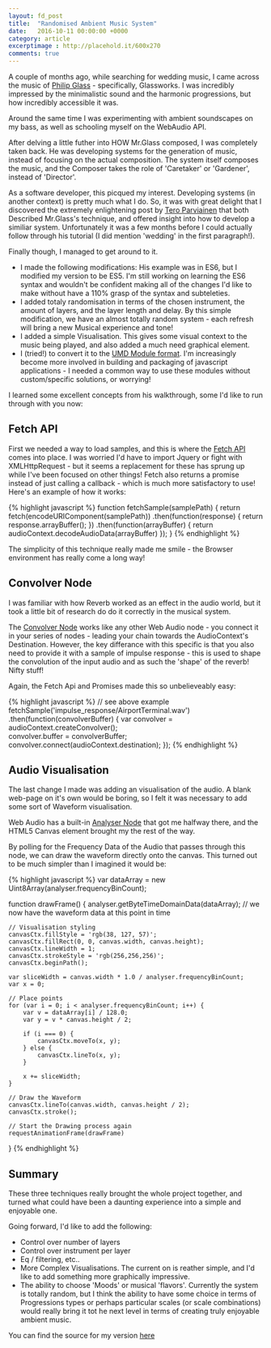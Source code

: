 ```yaml
---
layout: fd_post
title:  "Randomised Ambient Music System"
date:   2016-10-11 00:00:00 +0000
category: article
excerptimage : http://placehold.it/600x270
comments: true
---
```


A couple of months ago, while searching for wedding music, I came across the music of [Philip Glass][philip-glass] - specifically, Glassworks.
I was incredibly impressed by the minimalistic sound and the harmonic progressions, but how incredibly accessible it was.

Around the same time I was experimenting with ambient soundscapes on my bass, as well as schooling myself on the WebAudio API.

After delving a little futher into HOW Mr.Glass composed, I was completely taken back.
He was developing systems for the generation of music, instead of focusing on the actual composition.
The system itself composes the music, and the Composer takes the role of 'Caretaker' or 'Gardener', instead of 'Director'.

As a software developer, this picqued my interest. 
Developing systems (in another context) is pretty much what I do. 
So, it was with great delight that I discovered the extremely enlightening post by [Tero Parviainen][Tero-Parviainen-Post] that both Described Mr.Glass's technique, and offered insight into how to develop a similiar system.
Unfortunately it was a few months before I could actually follow through his tutorial (I did mention 'wedding' in the first paragraph!).

Finally though, I managed to get around to it.


* I made the following modifications:
His example was in ES6, but I modified my version to be ES5. 
I'm still working on learning the ES6 syntax and wouldn't be confident making all of the changes I'd like to make without have a 110% grasp of the syntax and subteleties.
* I added totaly randomisation in terms of the chosen instrument, the amount of layers, and the layer length and delay.
By this simple modification, we have an almost totally random system - each refresh will bring a new Musical experience and tone!
* I added a simple Visualisation. This gives some visual context to the music being played, and also added a much need graphical element.
* I (tried!) to convert it to the [UMD Module format][UMD-Module-Format].
I'm increasingly become more involved in building and packaging of javascript applications - I needed a common way to use these modules without custom/specific solutions, or worrying!

I learned some excellent concepts from his walkthrough, some I'd like to run through with you now:

## Fetch API

First we needed a way to load samples, and this is where the [Fetch API][Fetch-API] comes into place.
I was worried I'd have to import Jquery or fight with XMLHttpRequest - but it seems a replacement for these has sprung up while I've been focused on other things!
Fetch also returns a promise instead of just calling a callback - which is much more satisfactory to use!
Here's an example of how it works:

{% highlight javascript %}
function fetchSample(samplePath) {
    return fetch(encodeURIComponent(samplePath))
        .then(function(response) {
            return response.arrayBuffer();
        })
        .then(function(arrayBuffer) {
            return audioContext.decodeAudioData(arrayBuffer)
        });
}
{% endhighlight %}

The simplicity of this technique really made me smile - the Browser environment has really come a long way!

## Convolver Node
I was familiar with how Reverb worked as an effect in the audio world, but it took a little bit of research do do it correctly in the musical system.

The [Convolver Node][convolver-node] works like any other Web Audio node - you connect it in your series of nodes - leading your chain towards the AudioContext's Destination.
However, the key differance with this specific is that you also need to provide it with a sample of impulse response - this is used to shape the convolution of the input audio and as such the 'shape' of the reverb!
Nifty stuff!

Again, the Fetch Api and Promises made this so unbelieveably easy:

{% highlight javascript %}
// see above example
fetchSample('impulse_response/AirportTerminal.wav')
    .then(function(convolverBuffer) {
        var convolver = audioContext.createConvolver();                         
        convolver.buffer = convolverBuffer;
        convolver.connect(audioContext.destination);
    });
{% endhighlight %}

## Audio Visualisation
The last change I made was adding an visualisation of the audio.
A blank web-page on it's own would be boring, so I felt it was necessary to add some sort of Waveform visualisation.

Web Audio has a built-in [Analyser Node][analyser-node] that got me halfway there, and the HTML5 Canvas element brought my the rest of the way.

By polling for the Frequency Data of the Audio that passes through this node, we can draw the waveform directly onto the canvas.
This turned out to be much simpler than I imagined it would be:

{% highlight javascript %}
var dataArray = new Uint8Array(analyser.frequencyBinCount);

function drawFrame() {
    analyser.getByteTimeDomainData(dataArray); // we now have the waveform data at this point in time

    // Visualisation styling
    canvasCtx.fillStyle = 'rgb(38, 127, 57)';
    canvasCtx.fillRect(0, 0, canvas.width, canvas.height);
    canvasCtx.lineWidth = 1;
    canvasCtx.strokeStyle = 'rgb(256,256,256)';
    canvasCtx.beginPath();

    var sliceWidth = canvas.width * 1.0 / analyser.frequencyBinCount;
    var x = 0;

    // Place points
    for (var i = 0; i < analyser.frequencyBinCount; i++) {
        var v = dataArray[i] / 128.0;
        var y = v * canvas.height / 2;

        if (i === 0) {
            canvasCtx.moveTo(x, y);
        } else {
            canvasCtx.lineTo(x, y);
        }

        x += sliceWidth;
    }

    // Draw the Waveform
    canvasCtx.lineTo(canvas.width, canvas.height / 2);
    canvasCtx.stroke();

    // Start the Drawing process again
    requestAnimationFrame(drawFrame)
}
{% endhighlight %}

## Summary
These three techniques really brought the whole project together, and turned what could have been a daunting experience into a simple and enjoyable one.

Going forward, I'd like to add the following:


* Control over number of layers
* Control over instrument per layer
* Eq / filtering, etc..
* More Complex Visualisations. The current on is reather simple, and I'd like to add something more graphically impressive.
* The ability to choose 'Moods' or musical 'flavors'. Currently the system is totally random, but I think the ability to have some choice in terms of Progressions types or perhaps particular scales (or scale combinations) would really bring it tot he next level in terms of creating  truly enjoyable ambient music.

You can find the source for my version [here][ambient-musical-system]

[philip-glass]: https://en.wikipedia.org/wiki/Philip_Glass
[Tero-Parviainen-Post]: http://teropa.info/blog/2016/07/28/javascript-systems-music.html
[Fetch-API]: https://developer.mozilla.org/en-US/docs/Web/API/Fetch_API/Using_Fetch
[UMD-Module-Format]: https://github.com/umdjs/umdjs
[convolver-node]: https://developer.mozilla.org/en-US/docs/Web/API/AudioContext/createConvolver
[analyser-node]: https://developer.mozilla.org/en-US/docs/Web/API/AnalyserNode
[ambient-musical-system]: https://github.com/FiddlyDigital/ambientmusicalsystem